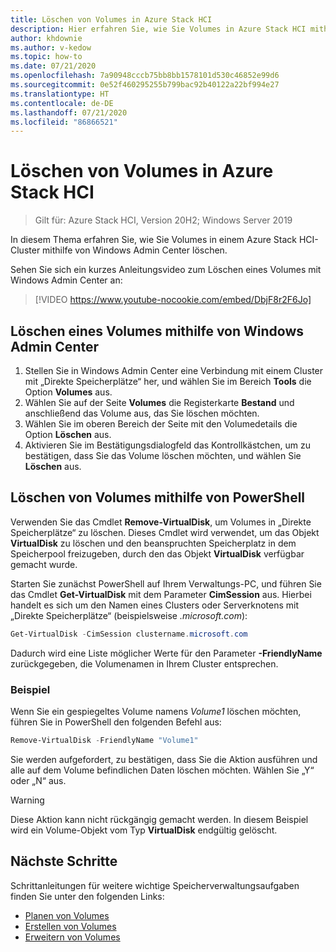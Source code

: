 ```yaml
---
title: Löschen von Volumes in Azure Stack HCI
description: Hier erfahren Sie, wie Sie Volumes in Azure Stack HCI mithilfe von Windows Admin Center und PowerShell löschen.
author: khdownie
ms.author: v-kedow
ms.topic: how-to
ms.date: 07/21/2020
ms.openlocfilehash: 7a90948cccb75bb8bb1578101d530c46852e99d6
ms.sourcegitcommit: 0e52f460295255b799bac92b40122a22bf994e27
ms.translationtype: HT
ms.contentlocale: de-DE
ms.lasthandoff: 07/21/2020
ms.locfileid: "86866521"
---
```

# <a name="deleting-volumes-in-azure-stack-hci"></a>Löschen von Volumes in Azure Stack HCI

> Gilt für: Azure Stack HCI, Version 20H2; Windows Server 2019

In diesem Thema erfahren Sie, wie Sie Volumes in einem Azure Stack HCI-Cluster mithilfe von Windows Admin Center löschen.

Sehen Sie sich ein kurzes Anleitungsvideo zum Löschen eines Volumes mit Windows Admin Center an:

> [!VIDEO https://www.youtube-nocookie.com/embed/DbjF8r2F6Jo]

## <a name="use-windows-admin-center-to-delete-a-volume"></a>Löschen eines Volumes mithilfe von Windows Admin Center

1. Stellen Sie in Windows Admin Center eine Verbindung mit einem Cluster mit „Direkte Speicherplätze“ her, und wählen Sie im Bereich **Tools** die Option **Volumes** aus.
2. Wählen Sie auf der Seite **Volumes** die Registerkarte **Bestand** und anschließend das Volume aus, das Sie löschen möchten.
3. Wählen Sie im oberen Bereich der Seite mit den Volumedetails die Option **Löschen** aus.
4. Aktivieren Sie im Bestätigungsdialogfeld das Kontrollkästchen, um zu bestätigen, dass Sie das Volume löschen möchten, und wählen Sie **Löschen** aus.

## <a name="delete-volumes-using-powershell"></a>Löschen von Volumes mithilfe von PowerShell

Verwenden Sie das Cmdlet **Remove-VirtualDisk**, um Volumes in „Direkte Speicherplätze“ zu löschen. Dieses Cmdlet wird verwendet, um das Objekt **VirtualDisk** zu löschen und den beanspruchten Speicherplatz in dem Speicherpool freizugeben, durch den das Objekt **VirtualDisk** verfügbar gemacht wurde.

Starten Sie zunächst PowerShell auf Ihrem Verwaltungs-PC, und führen Sie das Cmdlet **Get-VirtualDisk** mit dem Parameter **CimSession** aus. Hierbei handelt es sich um den Namen eines Clusters oder Serverknotens mit „Direkte Speicherplätze“ (beispielsweise *<Clustername>.microsoft.com*):

```PowerShell
Get-VirtualDisk -CimSession clustername.microsoft.com
```

Dadurch wird eine Liste möglicher Werte für den Parameter **-FriendlyName** zurückgegeben, die Volumenamen in Ihrem Cluster entsprechen.

### <a name="example"></a>Beispiel

Wenn Sie ein gespiegeltes Volume namens *Volume1* löschen möchten, führen Sie in PowerShell den folgenden Befehl aus:

```PowerShell
Remove-VirtualDisk -FriendlyName "Volume1"
```

Sie werden aufgefordert, zu bestätigen, dass Sie die Aktion ausführen und alle auf dem Volume befindlichen Daten löschen möchten. Wählen Sie „Y“ oder „N“ aus.

   > [!WARNING]
   > Diese Aktion kann nicht rückgängig gemacht werden. In diesem Beispiel wird ein Volume-Objekt vom Typ **VirtualDisk** endgültig gelöscht.

## <a name="next-steps"></a>Nächste Schritte

Schrittanleitungen für weitere wichtige Speicherverwaltungsaufgaben finden Sie unter den folgenden Links:

- [Planen von Volumes](../concepts/plan-volumes.md)
- [Erstellen von Volumes](create-volumes.md)
- [Erweitern von Volumes](extend-volumes.md)